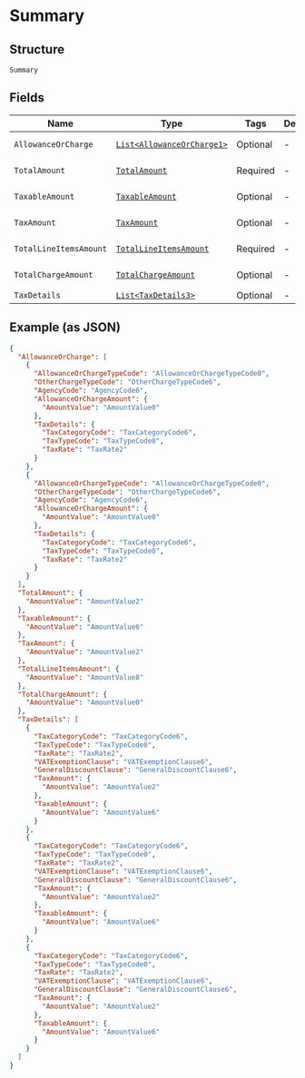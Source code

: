 
# Summary

## Structure

`Summary`

## Fields

| Name | Type | Tags | Description | Getter | Setter |
|  --- | --- | --- | --- | --- | --- |
| `AllowanceOrCharge` | [`List<AllowanceOrCharge1>`](../../doc/models/allowance-or-charge-1.md) | Optional | - | List<AllowanceOrCharge1> getAllowanceOrCharge() | setAllowanceOrCharge(List<AllowanceOrCharge1> allowanceOrCharge) |
| `TotalAmount` | [`TotalAmount`](../../doc/models/total-amount.md) | Required | - | TotalAmount getTotalAmount() | setTotalAmount(TotalAmount totalAmount) |
| `TaxableAmount` | [`TaxableAmount`](../../doc/models/taxable-amount.md) | Optional | - | TaxableAmount getTaxableAmount() | setTaxableAmount(TaxableAmount taxableAmount) |
| `TaxAmount` | [`TaxAmount`](../../doc/models/tax-amount.md) | Optional | - | TaxAmount getTaxAmount() | setTaxAmount(TaxAmount taxAmount) |
| `TotalLineItemsAmount` | [`TotalLineItemsAmount`](../../doc/models/total-line-items-amount.md) | Required | - | TotalLineItemsAmount getTotalLineItemsAmount() | setTotalLineItemsAmount(TotalLineItemsAmount totalLineItemsAmount) |
| `TotalChargeAmount` | [`TotalChargeAmount`](../../doc/models/total-charge-amount.md) | Optional | - | TotalChargeAmount getTotalChargeAmount() | setTotalChargeAmount(TotalChargeAmount totalChargeAmount) |
| `TaxDetails` | [`List<TaxDetails3>`](../../doc/models/tax-details-3.md) | Optional | - | List<TaxDetails3> getTaxDetails() | setTaxDetails(List<TaxDetails3> taxDetails) |

## Example (as JSON)

```json
{
  "AllowanceOrCharge": [
    {
      "AllowanceOrChargeTypeCode": "AllowanceOrChargeTypeCode0",
      "OtherChargeTypeCode": "OtherChargeTypeCode6",
      "AgencyCode": "AgencyCode6",
      "AllowanceOrChargeAmount": {
        "AmountValue": "AmountValue0"
      },
      "TaxDetails": {
        "TaxCategoryCode": "TaxCategoryCode6",
        "TaxTypeCode": "TaxTypeCode0",
        "TaxRate": "TaxRate2"
      }
    },
    {
      "AllowanceOrChargeTypeCode": "AllowanceOrChargeTypeCode0",
      "OtherChargeTypeCode": "OtherChargeTypeCode6",
      "AgencyCode": "AgencyCode6",
      "AllowanceOrChargeAmount": {
        "AmountValue": "AmountValue0"
      },
      "TaxDetails": {
        "TaxCategoryCode": "TaxCategoryCode6",
        "TaxTypeCode": "TaxTypeCode0",
        "TaxRate": "TaxRate2"
      }
    }
  ],
  "TotalAmount": {
    "AmountValue": "AmountValue2"
  },
  "TaxableAmount": {
    "AmountValue": "AmountValue6"
  },
  "TaxAmount": {
    "AmountValue": "AmountValue2"
  },
  "TotalLineItemsAmount": {
    "AmountValue": "AmountValue8"
  },
  "TotalChargeAmount": {
    "AmountValue": "AmountValue0"
  },
  "TaxDetails": [
    {
      "TaxCategoryCode": "TaxCategoryCode6",
      "TaxTypeCode": "TaxTypeCode0",
      "TaxRate": "TaxRate2",
      "VATExemptionClause": "VATExemptionClause6",
      "GeneralDiscountClause": "GeneralDiscountClause6",
      "TaxAmount": {
        "AmountValue": "AmountValue2"
      },
      "TaxableAmount": {
        "AmountValue": "AmountValue6"
      }
    },
    {
      "TaxCategoryCode": "TaxCategoryCode6",
      "TaxTypeCode": "TaxTypeCode0",
      "TaxRate": "TaxRate2",
      "VATExemptionClause": "VATExemptionClause6",
      "GeneralDiscountClause": "GeneralDiscountClause6",
      "TaxAmount": {
        "AmountValue": "AmountValue2"
      },
      "TaxableAmount": {
        "AmountValue": "AmountValue6"
      }
    },
    {
      "TaxCategoryCode": "TaxCategoryCode6",
      "TaxTypeCode": "TaxTypeCode0",
      "TaxRate": "TaxRate2",
      "VATExemptionClause": "VATExemptionClause6",
      "GeneralDiscountClause": "GeneralDiscountClause6",
      "TaxAmount": {
        "AmountValue": "AmountValue2"
      },
      "TaxableAmount": {
        "AmountValue": "AmountValue6"
      }
    }
  ]
}
```


